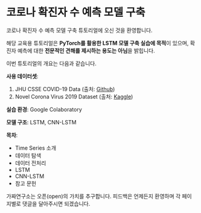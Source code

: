 # 코로나 확진자 수 예측 모델 구축 

코로나 확진자 수 예측 모델 구축 튜토리얼에 오신 것을 환영합니다. 

해당 교육용 튜토리얼은 **PyTorch를 활용한 LSTM 모델 구축 실습에 목적**이 있으며, 확진자 예측에 대한 **전문적인 견해를 제시하는 용도는 아님**을 밝힙니다. 

이번 튜토리얼의 개요는 다음과 같습니다. 

**사용 데이터셋**: 

1. JHU CSSE COVID-19 Data (출처: [Github](https://github.com/CSSEGISandData/COVID-19))
2. Novel Corona Virus 2019 Dataset (출처: [Kaggle](https://www.kaggle.com/sudalairajkumar/novel-corona-virus-2019-dataset?select=covid_19_data.csv))

**실습 환경**: Google Colaboratory

**모델 구조**: LSTM, CNN-LSTM

**목차**: 

- Time Series 소개
- 데이터 탐색
- 데이터 전처리
- LSTM
- CNN-LSTM
- 참고 문헌

가짜연구소는 오픈(open)의 가치를 추구합니다. 피드백은 언제든지 환영하며 각 페이지별로 댓글을 달아주시면 되겠습니다. 